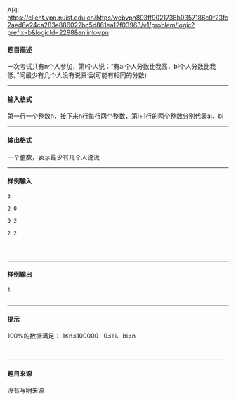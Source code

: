 API: https://client.vpn.nuist.edu.cn/https/webvpn893ff9021738b0357186c0f23fc2aed6e24ca283e886022bc5d861ea12f03963/v1/problem/logic?prefix=b&logicId=2298&enlink-vpn

#### 题目描述

一次考试共有n个人参加，第i个人说：“有ai个人分数比我高，bi个人分数比我低。”问最少有几个人没有说真话(可能有相同的分数)

---

#### 输入格式

第一行一个整数n，接下来n行每行两个整数，第i+1行的两个整数分别代表ai、bi

---

#### 输出格式

一个整数，表示最少有几个人说谎

---

#### 样例输入
```
3

2 0

0 2

2 2

 


```

---

#### 样例输出
```
1


```

---

#### 提示

  
  
100%的数据满足： 1≤n≤100000   0≤ai、bi≤n  
  
   

---

#### 题目来源

没有写明来源
